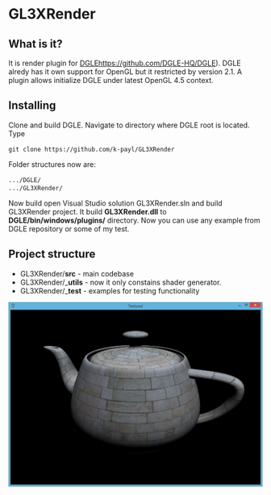 # GL3XRender

## What is it?
It is render plugin for [DGLE](http://dglengine.org)https://github.com/DGLE-HQ/DGLE). DGLE alredy has it own support for OpenGL but it restricted by version 2.1. 
A plugin allows initialize DGLE under latest OpenGL 4.5 context.

## Installing
Clone and build DGLE.
Navigate to directory where DGLE root is located.
Type
```
git clone https://github.com/k-payl/GL3XRender
```
Folder structures now are:
```
.../DGLE/
.../GL3XRender/
```
Now build open Visual Studio solution GL3XRender.sln and build GL3XRender project.
It build __GL3XRender.dll__ to __DGLE/bin/windows/plugins/__ directory. Now you can use any example from DGLE repository or 
some of my test.

## Project structure
* GL3XRender/__src__ - main codebase
* GL3XRender/___utils__ - now it only constains shader generator. 
* GL3XRender/___test__ - examples for testing functionality 

![Alt text](teapot.jpg?raw=true "Example Teapot")
